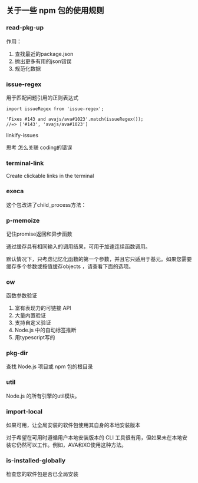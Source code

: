 ## 关于一些 npm 包的使用规则

### read-pkg-up

作用：
  1. 查找最近的package.json
  2. 抛出更多有用的json错误
  3. 规范化数据

### issue-regex

用于匹配问题引用的正则表达式

```
import issueRegex from 'issue-regex';

'Fixes #143 and avajs/ava#1023'.match(issueRegex());
//=> ['#143', 'avajs/ava#1023']

```

linkify-issues

思考 怎么关联 coding的错误

### terminal-link

Create clickable links in the terminal

### execa

这个包改进了child_process方法：

### p-memoize

记住promise返回和异步函数

通过缓存具有相同输入的调用结果，可用于加速连续函数调用。

默认情况下，只考虑记忆化函数的第一个参数，并且它只适用于基元。如果您需要缓存多个参数或按值缓存objects ，请查看下面的选项。

### ow

函数参数验证

1. 富有表现力的可链接 API
2. 大量内置验证
3. 支持自定义验证
4. Node.js 中的自动标签推断
5. 用typescript写的

### pkg-dir

查找 Node.js 项目或 npm 包的根目录


### util

Node.js 的所有引擎的util模块。

### import-local

如果可用，让全局安装的软件包使用其自身的本地安装版本

对于希望在可用时遵循用户本地安装版本的 CLI 工具很有用，但如果未在本地安装它仍然可以工作。例如，AVA和XO使用这种方法。

### is-installed-globally

检查您的软件包是否已全局安装